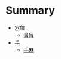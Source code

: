 # Summary

* [穴位](point/index.md)
    * [膏肓](point/point01.md) 
* [手](hand/index.md)
    * [手麻](/hand/hand01.md)